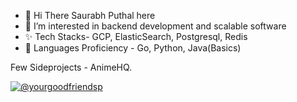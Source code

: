 - 👋 Hi There Saurabh Puthal here
- 👀 I’m interested in backend development and scalable software 
- ✨ Tech Stacks- GCP, ElasticSearch, Postgresql, Redis
- 🌱 Languages Proficiency - Go, Python, Java(Basics)

Few Sideprojects - AnimeHQ.

[![@yourgoodfriendsp](https://holopin.io/api/user/board?user=yourgoodfriendsp)](https://holopin.io/@yourgoodfriendsp)

<!---
YourGoodFriendSP/YourGoodFriendSP is a ✨ special ✨ repository because its `README.md` (this file) appears on your GitHub profile.
You can click the Preview link to take a look at your changes.
--->
